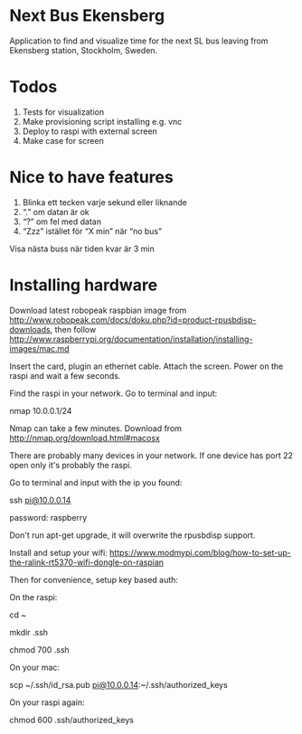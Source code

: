 # Next Bus Ekensberg
Application to find and visualize time for the next SL bus leaving from Ekensberg station, Stockholm, Sweden. 

# Todos
1. Tests for visualization
1. Make provisioning script installing e.g. vnc
1. Deploy to raspi with external screen
1. Make case for screen

# Nice to have features
1. Blinka ett tecken varje sekund eller liknande
1. “.” om datan är ok
1. “?” om fel med datan
1. “Zzz” istället för “X min” när “no bus"

Visa nästa buss när tiden kvar är 3 min

# Installing hardware
Download latest robopeak raspbian image from http://www.robopeak.com/docs/doku.php?id=product-rpusbdisp-downloads, then follow http://www.raspberrypi.org/documentation/installation/installing-images/mac.md

Insert the card, plugin an ethernet cable. Attach the screen. Power on the raspi and wait a few seconds.

Find the raspi in your network. Go to terminal and input:

nmap 10.0.0.1/24

Nmap can take a few minutes. Download from http://nmap.org/download.html#macosx

There are probably many devices in your network. If one device has port 22 open only it's probably the raspi.

Go to terminal and input with the ip you found:

ssh pi@10.0.0.14

password: raspberry

Don't run apt-get upgrade, it will overwrite the rpusbdisp support.

Install and setup your wifi: https://www.modmypi.com/blog/how-to-set-up-the-ralink-rt5370-wifi-dongle-on-raspian

Then for convenience, setup key based auth:

On the raspi:

cd ~

mkdir .ssh

chmod 700 .ssh

On your mac:

scp ~/.ssh/id_rsa.pub pi@10.0.0.14:~/.ssh/authorized_keys

On your raspi again:

chmod 600 .ssh/authorized_keys